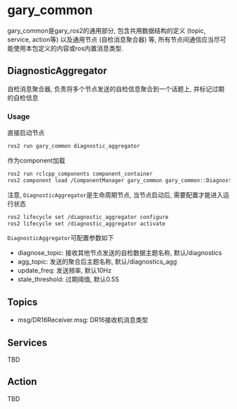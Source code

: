 # gary_common

gary_common是gary_ros2的通用部分, 包含共用数据结构的定义 (topic, service, action等) 以及通用节点 (自检消息聚合器) 等, 所有节点间通信应当尽可能使用本包定义的内容或ros内置消息类型.

## DiagnosticAggregator

自检消息聚合器, 负责将多个节点发送的自检信息聚合到一个话题上, 并标记过期的自检信息

### Usage

直接启动节点
```bash
ros2 run gary_common diagnostic_aggregator
```

作为component加载
```bash
ros2 run rclcpp_components component_container
ros2 component load /ComponentManager gary_common gary_common::DiagnosticAggregator
```

注意, `DiagnosticAggregator`是生命周期节点, 当节点启动后, 需要配置才能进入运行状态
```bash
ros2 lifecycle set /diagnostic_aggregator configure
ros2 lifecycle set /diagnostic_aggregator activate
```

`DiagnosticAggregator`可配置参数如下

* diagnose_topic: 接收其他节点发送的自检数据主题名称, 默认/diagnostics
* agg_topic: 发送的聚合后主题名称, 默认/diagnostics_agg
* update_freq: 发送频率, 默认10Hz
* stale_threshold: 过期阈值, 默认0.5S


## Topics

* msg/DR16Receiver.msg: DR16接收机消息类型

## Services

TBD

## Action

TBD